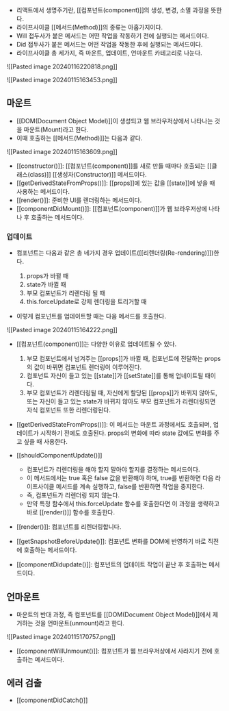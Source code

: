 - 리액트에서 생명주기란, [[컴포넌트(component)]]의 생성, 변경, 소멸 과정을 뜻한다.
- 라이프사이클 [[메서드(Method)]]의 종류는 아홉가지이다. 
- Will 접두사가 붙은 메서드는 어떤 작업을 작동하기 전에 실행되는 메서드이다.
- Did 접두사가 붙은 메서드는 어떤 작업을 작동한 후에 실행되는 메서드이다.
- 라이프사이클 총 세가지, 즉 마운트, 업데이트, 언마운트 카테고리로 나눈다.

![[Pasted image 20240116220818.png]]


![[Pasted image 20240115163453.png]]

## 마운트

- [[DOM(Document Object Model)]]이 생성되고 웹 브라우저상에서 나타나는 것을 마운트(Mount)라고 한다.
- 이때 호출하는 [[메서드(Method)]]는 다음과 같다.

![[Pasted image 20240115163609.png]]



- [[constructor()]]: [[컴포넌트(component)]]를 새로 만들 때마다 호출되는 [[클래스(class)]] [[생성자(Constructor)]] 메서드이다.
- [[getDerivedStateFromProps()]]: [[props]]에 있는 값을 [[state]]에 넣을 때 사용하는 메서드이다.
- [[render()]]: 준비한 UI를 렌더링하는 메서드이다.
- [[componentDidMount()]]: [[컴포넌트(component)]]가 웹 브라우저상에 나타나 후 호출하는 메서드이다.
### 업데이트

- 컴포넌트는 다움과 같은 총 네가지 경우 업데이트([[리렌더링(Re-rendering)]])한다.
	1. props가 바뀔 때
	2. state가 바뀔 때
	3. 부모 컴포넌트가 리렌더링 될 때
	4. this.forceUpdate로 강제 렌더링을 트리거할 때

- 이렇게 컴포넌트를 업데이트할 때는 다음 메서드를 호출한다.

![[Pasted image 20240115164222.png]]

- [[컴포넌트(component)]]는 다양한 이유로 업데이트될 수 있다.
	1. 부모 컴포넌트에서 넘겨주는 [[props]]가 바뀔 때, 컴포넌트에 전달하는 props의 값이 바뀌면 컴포넌트 렌더링이 이루어진다.
	 2. 컴포넌트 자신이 들고 있는 [[state]]가 [[setState]]를 통해 업네이트될 때이다.
	 3. 부모 컴포넌트가 리렌더링될 때, 자신에게 할당된 [[props]]가 바뀌지 않아도, 또는 자신이 들고 있는 state가 바뀌지 않아도 부모 컴포넌트가 리렌더링되면 자식 컴포넌트 또한 리렌더링된다.

- ﻿﻿[[getDerivedStateFromProps()]]: 이 메서드는 마운트 과정에서도 호출되며, 업데이트가 시작하기 전에도 호출된다. props의 변화에 따라 state 값에도 변화를 주고 싶을 때 사용한다.

- ﻿﻿[[shouldComponentUpdate()]]
	- 컴포넌트가 리렌더링을 해야 할지 말아야 할지를 결정하는 메서드이다. 
	- 이 메서드에서는 true 혹은 false 값을 반환해야 하며, true를 반환하면 다음 라이프사이클 메서드를 계속 실행하고, false를 반환하면 작업을 중지한다.
	- 즉, 컴포넌트가 리렌더링 되지 않는다. 
	- 만약 특정 함수에서 this.forceUpdate 함수를 호출한다면 이 과정을 생략하고 바로 [[render()]] 함수를 호출한다.

- [[render()]]: 컴포넌트를 리렌더링합니다.

- ﻿﻿[[getSnapshotBeforeUpdate()]]: 컴포년트 변화를 DOM에 반영하기 바로 직전에 호출하는 메서드이다.

- ﻿﻿[[componentDidupdate()]]: 컴포넌트의 업데이트 작업이 끝난 후 호출하는 메서드이다.

## 언마운트

- 마운트의 반대 과정, 즉 컴포넌트를 [[DOM(Document Object Model)]]에서 제거하는 것을 언마운트(unmount)라고 한다.
 
![[Pasted image 20240115170757.png]]

- [[componentWillUnmount()]]: 컴포넌트가 웹 브라우저상에서 사라지기 전에 호출하는 메서드이다.


## 에러 검출
- [[componentDidCatch()]]
